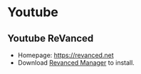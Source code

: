 # Youtube

## Youtube ReVanced
- Homepage: https://revanced.net
- Download [Revanced Manager](https://github.com/revancedapps/revanced.net/releases/download/2024-18/revanced.net_revanced_manager_v1.9.25.apk) to install.
